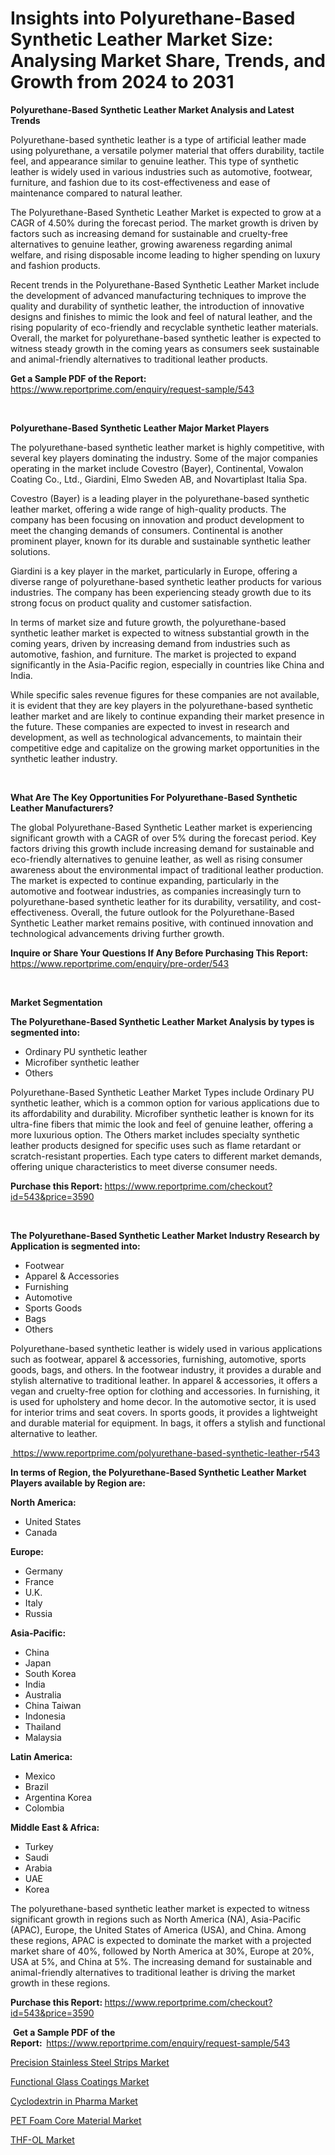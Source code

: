 <p><h1>Insights into Polyurethane-Based Synthetic Leather Market Size: Analysing Market Share, Trends, and Growth from 2024 to 2031</h1></p><p><strong>Polyurethane-Based Synthetic Leather Market Analysis and Latest Trends</strong></p>
<p><p>Polyurethane-based synthetic leather is a type of artificial leather made using polyurethane, a versatile polymer material that offers durability, tactile feel, and appearance similar to genuine leather. This type of synthetic leather is widely used in various industries such as automotive, footwear, furniture, and fashion due to its cost-effectiveness and ease of maintenance compared to natural leather.</p><p>The Polyurethane-Based Synthetic Leather Market is expected to grow at a CAGR of 4.50% during the forecast period. The market growth is driven by factors such as increasing demand for sustainable and cruelty-free alternatives to genuine leather, growing awareness regarding animal welfare, and rising disposable income leading to higher spending on luxury and fashion products.</p><p>Recent trends in the Polyurethane-Based Synthetic Leather Market include the development of advanced manufacturing techniques to improve the quality and durability of synthetic leather, the introduction of innovative designs and finishes to mimic the look and feel of natural leather, and the rising popularity of eco-friendly and recyclable synthetic leather materials. Overall, the market for polyurethane-based synthetic leather is expected to witness steady growth in the coming years as consumers seek sustainable and animal-friendly alternatives to traditional leather products.</p></p>
<p><strong>Get a Sample PDF of the Report:&nbsp;</strong> <a href="https://www.reportprime.com/enquiry/request-sample/543">https://www.reportprime.com/enquiry/request-sample/543</a></p>
<p>&nbsp;</p>
<p><strong>Polyurethane-Based Synthetic Leather Major Market Players</strong></p>
<p><p>The polyurethane-based synthetic leather market is highly competitive, with several key players dominating the industry. Some of the major companies operating in the market include Covestro (Bayer), Continental, Vowalon Coating Co., Ltd., Giardini, Elmo Sweden AB, and Novartiplast Italia Spa. </p><p>Covestro (Bayer) is a leading player in the polyurethane-based synthetic leather market, offering a wide range of high-quality products. The company has been focusing on innovation and product development to meet the changing demands of consumers. Continental is another prominent player, known for its durable and sustainable synthetic leather solutions. </p><p>Giardini is a key player in the market, particularly in Europe, offering a diverse range of polyurethane-based synthetic leather products for various industries. The company has been experiencing steady growth due to its strong focus on product quality and customer satisfaction.</p><p>In terms of market size and future growth, the polyurethane-based synthetic leather market is expected to witness substantial growth in the coming years, driven by increasing demand from industries such as automotive, fashion, and furniture. The market is projected to expand significantly in the Asia-Pacific region, especially in countries like China and India.</p><p>While specific sales revenue figures for these companies are not available, it is evident that they are key players in the polyurethane-based synthetic leather market and are likely to continue expanding their market presence in the future. These companies are expected to invest in research and development, as well as technological advancements, to maintain their competitive edge and capitalize on the growing market opportunities in the synthetic leather industry.</p></p>
<p>&nbsp;</p>
<p><strong>What Are The Key Opportunities For Polyurethane-Based Synthetic Leather Manufacturers?</strong></p>
<p><p>The global Polyurethane-Based Synthetic Leather market is experiencing significant growth with a CAGR of over 5% during the forecast period. Key factors driving this growth include increasing demand for sustainable and eco-friendly alternatives to genuine leather, as well as rising consumer awareness about the environmental impact of traditional leather production. The market is expected to continue expanding, particularly in the automotive and footwear industries, as companies increasingly turn to polyurethane-based synthetic leather for its durability, versatility, and cost-effectiveness. Overall, the future outlook for the Polyurethane-Based Synthetic Leather market remains positive, with continued innovation and technological advancements driving further growth.</p></p>
<p><strong>Inquire or Share Your Questions If Any Before Purchasing This Report:</strong> <a href="https://www.reportprime.com/enquiry/pre-order/543">https://www.reportprime.com/enquiry/pre-order/543</a></p>
<p>&nbsp;</p>
<p><strong>Market Segmentation</strong></p>
<p><strong>The Polyurethane-Based Synthetic Leather Market Analysis by types is segmented into:</strong></p>
<p><ul><li>Ordinary PU synthetic leather</li><li>Microfiber synthetic leather</li><li>Others</li></ul></p>
<p><p>Polyurethane-Based Synthetic Leather Market Types include Ordinary PU synthetic leather, which is a common option for various applications due to its affordability and durability. Microfiber synthetic leather is known for its ultra-fine fibers that mimic the look and feel of genuine leather, offering a more luxurious option. The Others market includes specialty synthetic leather products designed for specific uses such as flame retardant or scratch-resistant properties. Each type caters to different market demands, offering unique characteristics to meet diverse consumer needs.</p></p>
<p><strong>Purchase this Report:&nbsp;</strong><a href="https://www.reportprime.com/checkout?id=543&price=3590">https://www.reportprime.com/checkout?id=543&price=3590</a></p>
<p>&nbsp;</p>
<p><strong>The Polyurethane-Based Synthetic Leather Market Industry Research by Application is segmented into:</strong></p>
<p><ul><li>Footwear</li><li>Apparel & Accessories</li><li>Furnishing</li><li>Automotive</li><li>Sports Goods</li><li>Bags</li><li>Others</li></ul></p>
<p><p>Polyurethane-based synthetic leather is widely used in various applications such as footwear, apparel & accessories, furnishing, automotive, sports goods, bags, and others. In the footwear industry, it provides a durable and stylish alternative to traditional leather. In apparel & accessories, it offers a vegan and cruelty-free option for clothing and accessories. In furnishing, it is used for upholstery and home decor. In the automotive sector, it is used for interior trims and seat covers. In sports goods, it provides a lightweight and durable material for equipment. In bags, it offers a stylish and functional alternative to leather.</p></p>
<p><a href="https://www.reportprime.com/polyurethane-based-synthetic-leather-r543">&nbsp;https://www.reportprime.com/polyurethane-based-synthetic-leather-r543</a></p>
<p><strong>In terms of Region, the Polyurethane-Based Synthetic Leather Market Players available by Region are:</strong></p>
<p>
    <p> <strong> North America: </strong>
        <ul>
            <li>United States</li>
            <li>Canada</li>
        </ul>
        </p> 
    <p> <strong> Europe: </strong>
        <ul>
            <li>Germany</li>
            <li>France</li>
            <li>U.K.</li>
            <li>Italy</li>
            <li>Russia</li>
        </ul>
        </p> 
    <p> <strong> Asia-Pacific: </strong>
        <ul>
            <li>China</li>
            <li>Japan</li>
            <li>South Korea</li>
            <li>India</li>
            <li>Australia</li>
            <li>China Taiwan</li>
            <li>Indonesia</li>
            <li>Thailand</li>
            <li>Malaysia</li>
        </ul>
        </p> 
    <p> <strong> Latin America: </strong>
        <ul>
            <li>Mexico</li>
            <li>Brazil</li>
            <li>Argentina Korea</li>
            <li>Colombia</li>
        </ul>
        </p> 
    <p> <strong> Middle East & Africa: </strong>
        <ul>
            <li>Turkey</li>
            <li>Saudi</li>
            <li>Arabia</li>
            <li>UAE</li>
            <li>Korea</li>
        </ul>
    </p>
    </p>
<p><p>The polyurethane-based synthetic leather market is expected to witness significant growth in regions such as North America (NA), Asia-Pacific (APAC), Europe, the United States of America (USA), and China. Among these regions, APAC is expected to dominate the market with a projected market share of 40%, followed by North America at 30%, Europe at 20%, USA at 5%, and China at 5%. The increasing demand for sustainable and animal-friendly alternatives to traditional leather is driving the market growth in these regions.</p></p>
<p><strong>Purchase this Report: </strong><a href="https://www.reportprime.com/checkout?id=543&price=3590">https://www.reportprime.com/checkout?id=543&price=3590</a></p>
<p>&nbsp;<strong>Get a Sample PDF of the Report:&nbsp;&nbsp;</strong><a href="https://www.reportprime.com/enquiry/request-sample/543">https://www.reportprime.com/enquiry/request-sample/543</a></p>
<p><strong></strong></p>
<p><p><a href="https://github.com/FredaSauer/Market-Research-Report-List-1/blob/main/precision-stainless-steel-strips-market.md">Precision Stainless Steel Strips Market</a></p><p><a href="https://github.com/LarryPearsongXXfvf/Market-Research-Report-List-1/blob/main/functional-glass-coatings-market.md">Functional Glass Coatings Market</a></p><p><a href="https://github.com/kishanagarner91/Market-Research-Report-List-1/blob/main/cyclodextrin-in-pharma-market.md">Cyclodextrin in Pharma Market</a></p><p><a href="https://github.com/arabintang013/Market-Research-Report-List-1/blob/main/pet-foam-core-material-market.md">PET Foam Core Material Market</a></p><p><a href="https://github.com/hrhzhypq19/Market-Research-Report-List-1/blob/main/thf-ol-market.md">THF-OL Market</a></p></p>